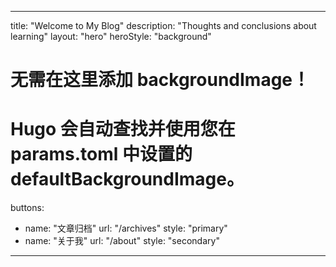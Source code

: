 <!-- ---
title: "Welcome to My Blog"
description: "Thoughts and conclusions about learning"
layout: "hero" # <-- 启用 hero 布局
---


<div class="flex px-4 py-2 mb-8 text-base rounded-md bg-primary-100 dark:bg-primary-900">
  <span class="flex items-center ltr:pr-3 rtl:pl-3 text-primary-400">
    {{< icon "triangle-exclamation" >}}
  </span>
  <span class="flex items-center justify-between grow dark:text-neutral-300">
    <span class="prose dark:prose-invert">This is a demo of the <code id="layout">background</code> layout.</span>
    <button
      id="switch-layout-button"
      class="px-4 !text-neutral !no-underline rounded-md bg-primary-600 hover:!bg-primary-500 dark:bg-primary-800 dark:hover:!bg-primary-700"
    >
      Switch layout &orarr;
    </button>
  </span>
</div>


```shell
npx blowfish-tools
```  

{{< youtubeLite id="SgXhGb-7QbU" label="Blowfish-tools demo" >}}

 -->
---
title: "Welcome to My Blog"
description: "Thoughts and conclusions about learning"
layout: "hero"
heroStyle: "background"

# 无需在这里添加 backgroundImage！
# Hugo 会自动查找并使用您在 params.toml 中设置的 defaultBackgroundImage。

buttons:
  - name: "文章归档"
    url: "/archives"
    style: "primary"
  - name: "关于我"
    url: "/about"
    style: "secondary"
---